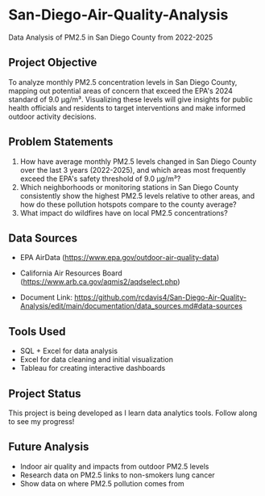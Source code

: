 # San-Diego-Air-Quality-Analysis
Data Analysis of PM2.5 in San Diego County from 2022-2025


## Project Objective
To analyze monthly PM2.5 concentration levels in San Diego County, mapping out potential areas of concern that exceed the EPA's 2024 standard of 9.0 µg/m³. Visualizing these levels will give insights for public health officials and residents to target interventions and make informed outdoor activity decisions.


## Problem Statements 
1. How have average monthly PM2.5 levels changed in San Diego County over the last 3 years (2022-2025), and which areas most frequently exceed the EPA's safety threshold of 9.0 µg/m³?
2. Which neighborhoods or monitoring stations in San Diego County consistently show the highest PM2.5 levels relative to other areas, and how do these pollution hotspots compare to the county average?
3. What impact do wildfires have on local PM2.5 concentrations?

  
## Data Sources  
* EPA AirData (https://www.epa.gov/outdoor-air-quality-data)
* California Air Resources Board (https://www.arb.ca.gov/aqmis2/aqdselect.php)

* Document Link: https://github.com/rcdavis4/San-Diego-Air-Quality-Analysis/edit/main/documentation/data_sources.md#data-sources


## Tools Used
- SQL + Excel for data analysis
- Excel for data cleaning and initial visualization
- Tableau for creating interactive dashboards


## Project Status
This project is being developed as I learn data analytics tools. Follow along to see my progress! 


## Future Analysis
* Indoor air quality and impacts from outdoor PM2.5 levels
* Research data on PM2.5 links to non-smokers lung cancer
* Show data on where PM2.5 pollution comes from
